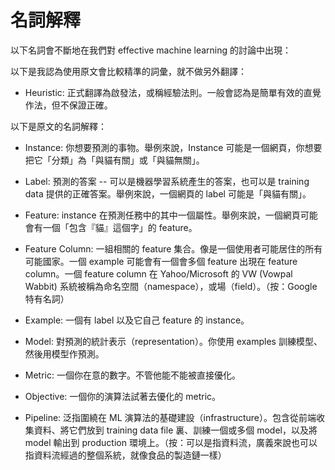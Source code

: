 # 名詞解釋

以下名詞會不斷地在我們對 effective machine learning 的討論中出現：

以下是我認為使用原文會比較精準的詞彙，就不做另外翻譯：

* Heuristic: 正式翻譯為啟發法，或稱經驗法則。一般會認為是簡單有效的直覺作法，但不保證正確。

以下是原文的名詞解釋：

* Instance: 你想要預測的事物。舉例來說，Instance 可能是一個網頁，你想要把它「分類」為「與貓有關」或「與貓無關」。

* Label: 預測的答案 -- 可以是機器學習系統產生的答案，也可以是 training data 提供的正確答案。舉例來說，一個網頁的 label 可能是「與貓有關」。

* Feature: instance 在預測任務中的其中一個屬性。舉例來說，一個網頁可能會有一個「包含『貓』這個字」的 feature。

* Feature Column: 一組相關的 feature 集合。像是一個使用者可能居住的所有可能國家。一個 example 可能會有一個會多個 feature 出現在 feature column。一個 feature column 在 Yahoo/Microsoft 的 VW \(Vowpal Wabbit\) 系統被稱為命名空間（namespace），或場（field）。（按：Google 特有名詞）

* Example: 一個有 label 以及它自己 feature 的 instance。

* Model: 對預測的統計表示（representation）。你使用 examples 訓練模型、然後用模型作預測。

* Metric: 一個你在意的數字。不管他能不能被直接優化。

* Objective: 一個你的演算法試著去優化的 metric。

* Pipeline: 泛指圍繞在 ML 演算法的基礎建設（infrastructure）。包含從前端收集資料、將它們放到 training data file 裏、訓練一個或多個 model，以及將 model 輸出到 production 環境上。（按：可以是指資料流，廣義來說也可以指資料流經過的整個系統，就像食品的製造鏈一樣）




